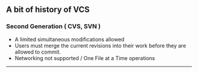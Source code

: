 ## A bit of history of VCS

### **Second Generation ( CVS, SVN )**

- A limited simultaneous modifications allowed
- Users must merge the current revisions into their work before they are allowed to commit.
- Networking not supported / One File at a Time operations

---
